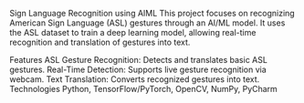Sign Language Recognition using AIML
This project focuses on recognizing American Sign Language (ASL) gestures through an AI/ML model. It uses the ASL dataset to train a deep learning model, allowing real-time recognition and translation of gestures into text.

Features
ASL Gesture Recognition: Detects and translates basic ASL gestures.
Real-Time Detection: Supports live gesture recognition via webcam.
Text Translation: Converts recognized gestures into text.
Technologies
Python, TensorFlow/PyTorch, OpenCV, NumPy, PyCharm
